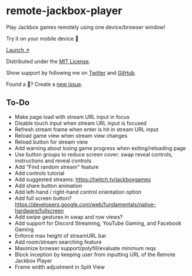 # remote-jackbox-player

Play Jackbox games remotely using one device/browser window!

Try it on your mobile device 📲 

[Launch ↗️](https://remote-jackbox-player.isaacyakl.com)

Distributed under the [MIT License](https://isaacyakl.github.io/remote-jackbox-player/LICENSE).

Show support by following me on [Twitter](https://www.twitter.com/isaacyakl) and [GitHub](https://github.com/isaacyakl).

Found a 🐛? Create a [new issue](https://github.com/isaacyakl/remote-jackbox-player/issues/new).

## To-Do

-  Make page load with stream URL input in focus
-  Disable touch input when stream URL input is focused
-  Refresh stream frame when enter is hit in stream URL input
-  Reload game view when stream view changes
-  Reload button for stream view
-  Add warning about losing game progress when exiting/reloading page
-  Use button groups to reduce screen cover: swap reveal controls, instructions and reveal controls
-  Add "Find random stream" feature
-  Add controls tutorial
-  Add suggested streams: https://twitch.tv/jackboxgames
-  Add share button animation
-  Add left-hand / right-hand control orientation option
-  Add full screen button? https://developers.google.com/web/fundamentals/native-hardware/fullscreen
-  Add swipe gestures in swap and row views?
-  Add support for Discord Streaming, YouTube Gaming, and Facebook Gaming
-  Enforce max height of streamURL bar
-  Add room/stream searching feature
-  Maximize browser support/polyfill/evaluate minimum reqs
-  Block inception by keeping user from inputting URL of the Remote Jackbox Player
-  Frame width adjustment in Split View
